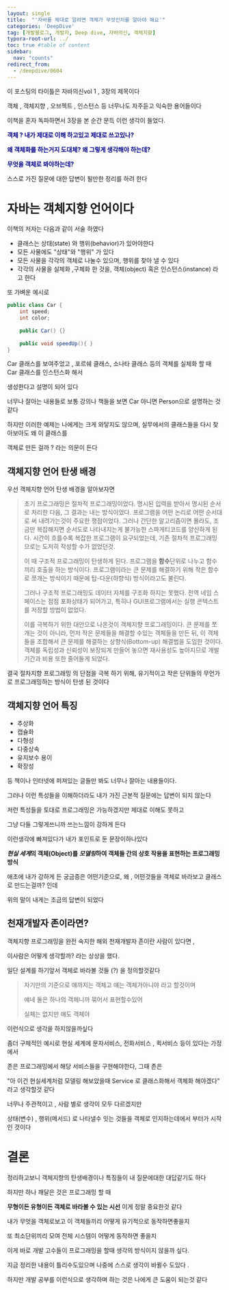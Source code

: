 ```yaml
---
layout: single
title:  "'자바를 제대로 알려면 객체가 무엇인지를 알아야 해요'"
categories: 'DeepDive'
tag: [개발블로그, 개발자, Deep dive, 자바의신, 객체지향]
typora-root-url: ../
toc: true #table of content
sidebar:
  nav: "counts"
redirect_from:
  - /deepdive/0604
---
```

  
이 포스팅의 타이틀은 자바의신vol 1 ,  3장의 제목이다

객체 , 객체지향 , 오브젝트 , 인스턴스 등 너무나도  자주듣고 익숙한 용어들이다

이책을 혼자 독파하면서 3장을 본 순간 문득 이런 생각이 들었다.  



<span style="color: darkblue;">**객체 ? 내가 제대로 이해 하고있고 제대로 쓰고있나?**</span>   

<span style="color: darkblue;">**왜 객체화를 하는거지 도대체? 왜 그렇게 생각해야 하는데?**</span>

<span style="color: darkblue;">**무엇을 객체로 봐야하는데?**</span>



스스로 가진 질문에 대한 답변이 될만한 정리를 하려 한다


  
# 자바는 객체지향 언어이다



이책의 저자는 다음과 같이 서술 하였다

- 클래스는 상태(state) 와 행위(behavior)가 있어야한다
- 모든 사물에도 "상태"와 "행위" 가 있다
- 모든 사물을 각각의 객체로 나눌수 있으며, 행위를 찾아 낼 수 있다
- 각각의 사물을 실체화 ,구체화 한 것을, 객체(object) 혹은 인스턴스(instance) 라고 한다



또 가벼운 예시로

```java
public class Car {
    int speed;
    int color;
    
    public Car() {}
    
    public void speedUp(){ }
}
```
  
Car 클래스를 보여주었고 , 포르쉐 클래스, 소나타 클래스 등의 객체를 실체화 할 때 Car 클래스를 인스턴스화 해서 

생성한다고 설명이 되어 있다



너무나 잘아는 내용들로 보통 강의나 책들을 보면 Car 아니면 Person으로 설명하는 것 같다

하지만 이러한 예제는 나에게는 크게 와닿지도 않으며, 실무에서의 클래스들을 다시 찾아보아도  왜 이 클래스를 

객체로 만든 걸까 ? 라는 의문이 든다



  



## 객체지향 언어 탄생 배경

우선 객체지향 언어 탄생 배경을 알아보자면 



> 초기 프로그래밍은 절차적 프로그래밍이었다. 명시된 입력을 받아서 명시된 순서로 처리한 다음, 그 결과는 내는 방식이었다. 프로그램을 어떤 논리로 어떤 순서대로 써 내려가는것이 주요한 쟁점이었다. 그러나 간단한 알고리즘이면 몰라도, 조금만 복잡해지면 순서도로 나타내지는게 불가능한 스파게티코드를 양산하게 된다. 시간이 흐를수록 복잡한 프로그램이 요구되었는데, 기존 절차적 프로그래밍으로는 도저히 작성할 수가 없었던것. 
>
> 이 때 구조적 프로그래밍이 탄생하게 된다. 프로그램을 **함수**단위로 나누고 함수끼리 호출을 하는 방식이다. 프로그램이라는 큰 문제를 해결하기 위해 작은 함수로 쪼개는 방식이기 때문에 탑-다운(하향식) 방식이라고도 불린다.
>
> 그러나 구조적 프로그래밍도 데이터 자체를 구조화 하지는 못했다. 전역 네임 스페이스는 점점 포화상태가 되어가고, 특히나 GUI프로그램에서는 실행 콘텍스트를 저장할 방법이 없었다. 
>
> 이를 극복하기 위한 대안으로 나온것이 객체지향 프로그래밍이다. 큰 문제를 쪼개는 것이 아니라, 먼저 작은 문제들을 해결할 수있는 객체들을 만든 뒤, 이 객체들을 조합해서 큰 문제를 해결하는 상향식(Bottom-up) 해결법을 도입한 것이다. 객체를 독립성과 신뢰성이 보장되게 만들어 놓으면 재사용성도 높아지므로 개발기간과 비용 또한 줄어들게 되었다.



결국 절차지향 프로그래밍 의 단점을 극복 하기 위해, 유기적이고 작은 단위들의 무언가로 프로그래밍하는 방식이 탄생 된 것이다  





  

## 객체지향 언어 특징

- 추상화
- 캡슐화
- 다형성
- 다중상속
- 유지보수 용이
- 확장성 
  
등 책이나 인터넷에 퍼져있는 글들만 봐도 너무나 잘아는 내용들이다.

그러나 이런 특성들을 이해하더라도 내가  가진 근본적 질문에는 답변이 되지 않는다

저런 특성들을 토대로 프로그래밍은 가능하겠지만 제대로 이해도 못하고 

그냥 다들 그렇게쓰니까  쓰는느낌이 강하게 든다



이런생각에 빠져있다가 내가 포인트로 둔 문장이하나있다 

***현실 세계*의 객체(Object)를 *모델링*하여 객체들 간의 상호 작용을 표현하는 프로그래밍 방식**



애초에 내가 강하게 든 궁금증은 어떤기준으로, 왜 , 어떤것들을 객체로 바라보고 클래스로 만드는걸까? 인데

위의 말이 내게는 조금의 답변이 되었다




  


## 천재개발자 존이라면?

객체지향 프로그래밍을 완전 숙지한 해외 천재개발자 존이란 사람이 있다면 , 

이사람은  어떻게 생각할까? 라는 상상을 했다.

일단 설계를 하기앞서 객체로 바라볼 것들 (?) 을 정의할것같다



> 자기만의 기준으로 얘까지는 객체고  얘는 객체가아니야 라고 할것이며 
>
> 얘네 둘은 하나의 객체니까 묶어서 표현할수있어
>
> 실체는 없지만 얘도 객체야



이런식으로  생각을 하지않을까싶다

좀더 구체적인 예시로 현실 세계에 문자서비스, 전화서비스 , 퀵서비스 등이 있다는 가정에서

존은 프로그래밍에서 해당 서비스들을 구현해야한다, 그때 존은

"아 이건 현실세계처럼 모델링 해보았을때 Service 로 클래스화해서 객체화 해야겠다" 라고 생각할것 같다    



너무나 주관적이고 , 사람 별로 생각이 모두 다르겠지만

상태(변수) , 행위(메서드) 로 나타낼수 잇는 것들을 객체로 인지하는데에서  부터가 시작인 것이다 



  



# 결론

정리하고보니 객체지향의 탄생배경이나 특징들이 내 질문에대한 대답같기도 하다

하지만 하나 깨달은 것은 프로그래밍 할 때

 **무형이든 유형이든  객체로 바라볼 수 있는 시선**  이게 정말 중요한것 같다

내가 무엇을 객체로보고 이 객체들끼리 어떻게 유기적으로 동작하면좋을지

또 최소단위끼리 모여 전체 시스템이 어떻게 동작하면 좋을지

이게 바로 개발 고수들이 프로그래밍을 할때 생각의 방식이지 않을까 싶다.

지금 정리한 내용이 틀리수도있으며 나중에 스스로 생각이 바뀔수 도있다 . 

하지만 개발 공부를 이런식으로 생각하며 하는 것은 나에게 큰 도움이 되는것 같다




